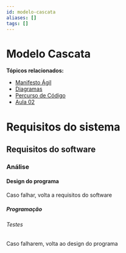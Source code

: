 ```yaml
---
id: modelo-cascata
aliases: []
tags: []
---
```


# Modelo Cascata

**Tópicos relacionados:**
- [Manifesto Ágil](../04/manifesto-agil.md)
- [Diagramas](../05/diagramas.md)
- [Percurso de Código](percurso-codigo.md)
- [Aula 02](02.md)




# Requisitos do sistema

## Requisitos do software

### Análise

#### Design do programa

Caso falhar, volta a requisitos do software

##### Programação

###### Testes

Caso falharem, volta ao design do programa
